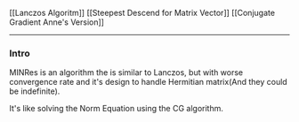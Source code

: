 [[Lanczos Algoritm]]
[[Steepest Descend for Matrix Vector]]
[[Conjugate Gradient Anne's Version]]


----
### **Intro**

MINRes is an algorithm the is similar to Lanczos, but with worse convergence rate and it's design to handle Hermitian matrix(And they could be indefinite). 

It's like solving the Norm Equation using the CG algorithm.